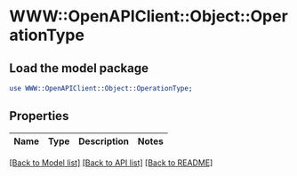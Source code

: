 # WWW::OpenAPIClient::Object::OperationType

## Load the model package
```perl
use WWW::OpenAPIClient::Object::OperationType;
```

## Properties
Name | Type | Description | Notes
------------ | ------------- | ------------- | -------------

[[Back to Model list]](../README.md#documentation-for-models) [[Back to API list]](../README.md#documentation-for-api-endpoints) [[Back to README]](../README.md)


